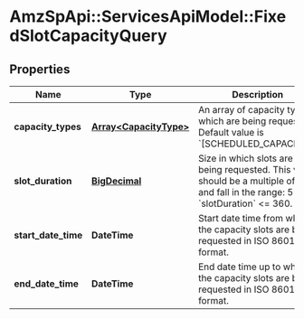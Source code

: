 # AmzSpApi::ServicesApiModel::FixedSlotCapacityQuery

## Properties
Name | Type | Description | Notes
------------ | ------------- | ------------- | -------------
**capacity_types** | [**Array&lt;CapacityType&gt;**](CapacityType.md) | An array of capacity types which are being requested. Default value is &#x60;[SCHEDULED_CAPACITY]&#x60;. | [optional] 
**slot_duration** | [**BigDecimal**](BigDecimal.md) | Size in which slots are being requested. This value should be a multiple of 5 and fall in the range: 5 &lt;&#x3D; &#x60;slotDuration&#x60; &lt;&#x3D; 360. | [optional] 
**start_date_time** | **DateTime** | Start date time from which the capacity slots are being requested in ISO 8601 format. | 
**end_date_time** | **DateTime** | End date time up to which the capacity slots are being requested in ISO 8601 format. | 

